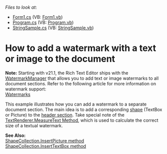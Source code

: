 <!-- default file list -->
*Files to look at*:

* [Form1.cs](./CS/Form1.cs) (VB: [Form1.vb](./VB/Form1.vb))
* [Program.cs](./CS/Program.cs) (VB: [Program.vb](./VB/Program.vb))
* [StringSample.cs](./CS/StringSample.cs) (VB: [StringSample.vb](./VB/StringSample.vb))
<!-- default file list end -->
# How to add a watermark with a text or image to the document

<p> <strong>Note:</strong> Starting with v21.1, the Rich Text Editor ships with the <a href="https://docs.devexpress.com/OfficeFileAPI/DevExpress.XtraRichEdit.API.Native.WatermarkManager?v=21.1">WatermarkManager</a> that allows you to add text or image watermarks to all document sections. Refer to the following article for more information on watermark support:
  <br/> <a href="https://docs.devexpress.com/OfficeFileAPI/403030/word-processing-document-api/word-processing-document/watermarks?v=21.1&p=netframework">Watermarks</a><br/>

<p>This example illustrates how you can add a watermark to a separate document section. The main idea is to add a corresponding <a href="http://documentation.devexpress.com/#WindowsForms/CustomDocument10941"><u>shape</u></a> (TextBox or Picture) to the <a href="https://docs.devexpress.com/WindowsForms/8305/controls-and-libraries/rich-text-editor/richeditcontrol-document/document-elements/headers-and-footers">header section</a>. Take special note of the <a href="http://msdn.microsoft.com/en-us/library/y4xdbe66.aspx"><u>TextRenderer.MeasureText Method</u></a>, which is used to calculate the correct size of a textual watermark.</p><p><strong>See Also:</strong><br/>
<a href="https://docs.devexpress.com/OfficeFileAPI/DevExpress.XtraRichEdit.API.Native.ShapeCollection.InsertPicture.overloads"><u>ShapeCollection.InsertPicture method</u></a><br />
<a href="https://docs.devexpress.com/OfficeFileAPI/DevExpress.XtraRichEdit.API.Native.ShapeCollection.InsertTextBox.overloads"><u>ShapeCollection.InsertTextBox method</u></a></p>

<br/>



